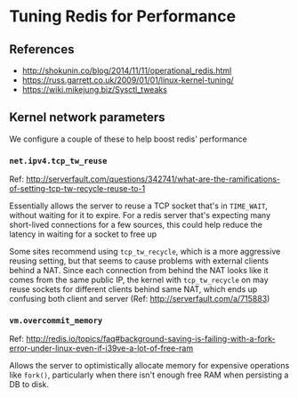 
# Tuning Redis for Performance

## References
 - http://shokunin.co/blog/2014/11/11/operational_redis.html
 - https://russ.garrett.co.uk/2009/01/01/linux-kernel-tuning/
 - https://wiki.mikejung.biz/Sysctl_tweaks

## Kernel network parameters

We configure a couple of these to help boost redis' performance

### `net.ipv4.tcp_tw_reuse`
Ref: http://serverfault.com/questions/342741/what-are-the-ramifications-of-setting-tcp-tw-recycle-reuse-to-1

Essentially allows the server to reuse a TCP socket that's in `TIME_WAIT`, without waiting for it to expire. For
a redis server that's expecting many short-lived connections for a few sources, this could help reduce the latency
in waiting for a socket to free up

Some sites recommend using `tcp_tw_recycle`, which is a more aggressive reusing setting, but that seems to cause
problems with external clients behind a NAT. Since each connection from behind the NAT looks like it comes from the same
public IP, the kernel with `tcp_tw_recycle` on may reuse sockets for different clients behind same NAT, which ends up
confusing both client and server (Ref: http://serverfault.com/a/715883)

### `vm.overcommit_memory`
Ref: http://redis.io/topics/faq#background-saving-is-failing-with-a-fork-error-under-linux-even-if-i39ve-a-lot-of-free-ram

Allows the server to optimistically allocate memory for expensive operations like `fork()`, particularly when there
isn't enough free RAM when persisting a DB to disk.
